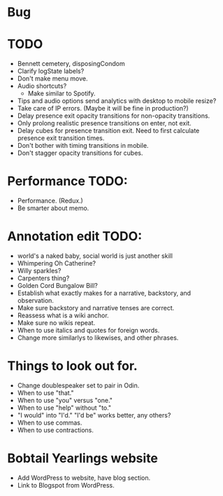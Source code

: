 # Bug

# TODO
* Bennett cemetery, disposingCondom
* Clarify logState labels?
* Don't make menu move.
* Audio shortcuts?
    * Make similar to Spotify.
* Tips and audio options send analytics with desktop to mobile resize?
* Take care of IP errors. (Maybe it will be fine in production?)
* Delay presence exit opacity transitions for non-opacity transitions.
* Only prolong realistic presence transitions on enter, not exit.
* Delay cubes for presence transition exit. Need to first calculate presence exit transition times.
* Don't bother with timing transitions in mobile.
* Don't stagger opacity transitions for cubes.

# Performance TODO:
* Performance. (Redux.)
* Be smarter about memo.

# Annotation edit TODO:
* world's a naked baby, social world is just another skill
* Whimpering Oh Catherine?
* Willy sparkles?
* Carpenters thing?
* Golden Cord Bungalow Bill?
* Establish what exactly makes for a narrative, backstory, and observation.
* Make sure backstory and narrative tenses are correct.
* Reassess what is a wiki anchor.
* Make sure no wikis repeat.
* When to use italics and quotes for foreign words.
* Change more similarlys to likewises, and other phrases.

# Things to look out for.
* Change doublespeaker set to pair in Odin.
* When to use "that."
* When to use "you" versus "one."
* When to use "help" without "to."
* "I would" into "I'd." "I'd be" works better, any others?
* When to use commas.
* When to use contractions.

# Bobtail Yearlings website
* Add WordPress to website, have blog section.
* Link to Blogspot from WordPress.
